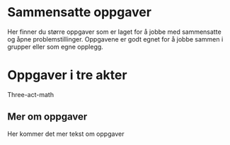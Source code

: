 # Sammensatte oppgaver
Her finner du større oppgaver som er laget for å jobbe med sammensatte og åpne problemstillinger. Oppgavene er godt egnet for å jobbe sammen i grupper eller som egne opplegg.

# Oppgaver i tre akter
Three-act-math

## Mer om oppgaver
Her kommer det mer tekst om oppgaver